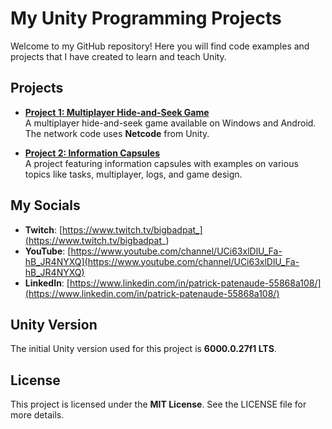 
# My Unity Programming Projects

Welcome to my GitHub repository! Here you will find code examples and projects that I have created to learn and teach Unity.

## Projects

- **[Project 1: Multiplayer Hide-and-Seek Game](https://github.com/projettow2/lessons/tree/projet_01_cacheCache)**  
  A multiplayer hide-and-seek game available on Windows and Android. The network code uses **Netcode** from Unity.

- **[Project 2: Information Capsules](https://github.com/projettow2/lessons/tree/projet_02_capsuleInfo)**  
  A project featuring information capsules with examples on various topics like tasks, multiplayer, logs, and game design.

## My Socials

- **Twitch**: [https://www.twitch.tv/bigbadpat_](https://www.twitch.tv/bigbadpat_)
- **YouTube**: [https://www.youtube.com/channel/UCi63xlDlU_Fa-hB_JR4NYXQ](https://www.youtube.com/channel/UCi63xlDlU_Fa-hB_JR4NYXQ)
- **LinkedIn**: [https://www.linkedin.com/in/patrick-patenaude-55868a108/](https://www.linkedin.com/in/patrick-patenaude-55868a108/)

## Unity Version

The initial Unity version used for this project is **6000.0.27f1 LTS**.

## License

This project is licensed under the **MIT License**. See the LICENSE file for more details.
